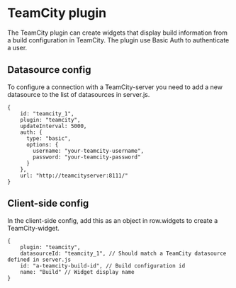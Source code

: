 ﻿TeamCity plugin
====
The TeamCity plugin can create widgets that display build information from a build configuration in TeamCity. The plugin use Basic Auth to authenticate a user.

Datasource config
----

To configure a connection with a TeamCity-server you need to add a new datasource to the list of datasources in server.js.
```
{
    id: "teamcity_1",
    plugin: "teamcity",
    updateInterval: 5000,
    auth: {
      type: "basic",
      options: {
        username: "your-teamcity-username",
        password: "your-teamcity-password"
      }
    },
    url: "http://teamcityserver:8111/"
}
```

Client-side config
----
In the client-side config, add this as an object in row.widgets to create a TeamCity-widget.
```
{
    plugin: "teamcity",
    datasourceId: "teamcity_1", // Should match a TeamCity datasource defined in server.js
    id: "a-teamcity-build-id", // Build configuration id
    name: "Build" // Widget display name
}
```
